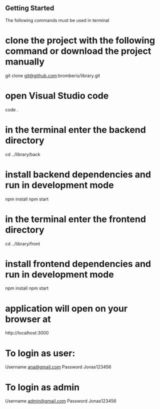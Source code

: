 ## Getting Started

The following commands must be used in terminal

# clone the project with the following command or download the project manually
git clone git@github.com:bromberis/library.git

# open Visual Studio code
code .

# in the terminal enter the backend directory
cd ../library/back

# install backend dependencies and run in development mode
npm install
npm start

# in the terminal enter the frontend directory
cd ../library/front

# install frontend dependencies and run in development mode
npm install
npm start

# application will open on your browser at
http://localhost:3000

# To login as user: 
Username ana@gmail.com 
Password Jonas123456

# To login as admin
Username admin@gmail.com
Password Jonas123456
